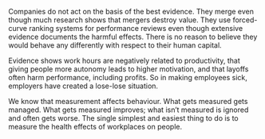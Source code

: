 Companies do not act on the basis of the best evidence. They merge even though much research shows that mergers destroy value. They use forced-curve ranking systems for performance reviews even though extensive evidence documents the harmful effects. There is no reason to believe they would behave any differently with respect to their human capital.

Evidence shows work hours are negatively related to productivity, that giving people more autonomy leads to higher motivation, and that layoffs often harm performance, including profits. So in making employees sick, employers have created a lose-lose situation.

We know that measurement affects behaviour. What gets measured gets managed. What gets measured improves; what isn’t measured is ignored and often gets worse. The single simplest and easiest thing to do is to measure the health effects of workplaces on people.
